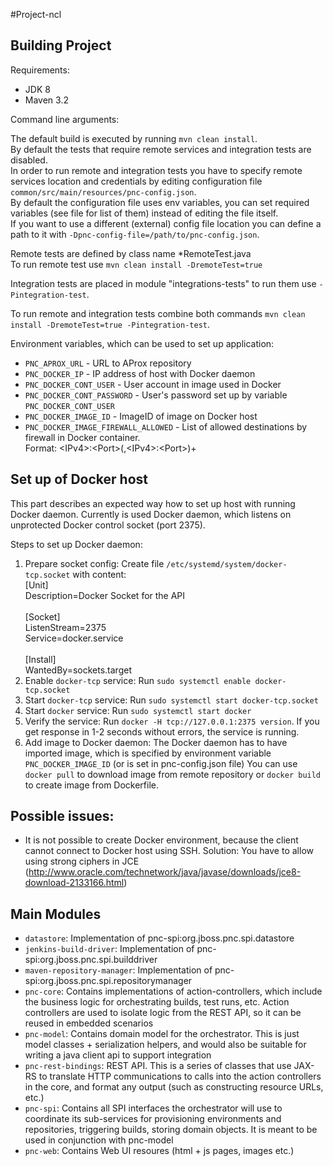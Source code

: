 #Project-ncl

Building Project
----------------
Requirements:

* JDK 8
* Maven 3.2

Command line arguments:

The default build is executed by running `mvn clean install`.<br />
By default the tests that require remote services and integration tests are disabled.<br />
In order to run remote and integration tests you have to specify remote services location and credentials by editing configuration file `common/src/main/resources/pnc-config.json`.<br />
By default the configuration file uses env variables, you can set required variables (see file for list of them) instead of editing the file itself.<br />
If you want to use a different (external) config file location you can define a path to it with `-Dpnc-config-file=/path/to/pnc-config.json`.

Remote tests are defined by class name *RemoteTest.java<br />
To run remote test use `mvn clean install -DremoteTest=true`

Integration tests are placed in module "integrations-tests" to run them use `-Pintegration-test`.

To run remote and integration tests combine both commands `mvn clean install -DremoteTest=true -Pintegration-test`.

Environment variables, which can be used to set up application:

* `PNC_APROX_URL` - URL to AProx repository
* `PNC_DOCKER_IP` - IP address of host with Docker daemon
* `PNC_DOCKER_CONT_USER` - User account in image used in Docker
* `PNC_DOCKER_CONT_PASSWORD` - User's password set up by variable `PNC_DOCKER_CONT_USER`
* `PNC_DOCKER_IMAGE_ID` - ImageID of image on Docker host
* `PNC_DOCKER_IMAGE_FIREWALL_ALLOWED` - List of allowed destinations by firewall in Docker container. <br /> Format: \<IPv4>:\<Port>(,\<IPv4>:\<Port>)+


Set up of Docker host
------------
This part describes an expected way how to set up host with running Docker daemon.
Currently is used Docker daemon, which listens on unprotected Docker control socket (port 2375).

Steps to set up Docker daemon:

1. Prepare socket config: Create file `/etc/systemd/system/docker-tcp.socket` with content: <br />
    [Unit] <br />
    Description=Docker Socket for the API <br /><br />
    [Socket] <br />
    ListenStream=2375 <br />
    Service=docker.service <br /><br />
    [Install] <br />
    WantedBy=sockets.target 
2. Enable `docker-tcp` service: Run `sudo systemctl enable docker-tcp.socket`
3. Start `docker-tcp` service: Run `sudo systemctl start docker-tcp.socket`
4. Start `docker` service: Run `sudo systemctl start docker`
5. Verify the service: Run `docker -H tcp://127.0.0.1:2375 version`. If you get response in 1-2 seconds without errors, the service is running.
6. Add image to Docker daemon: The Docker daemon has to have imported image, which is specified by environment variable `PNC_DOCKER_IMAGE_ID` (or is set in pnc-config.json file) You can use `docker pull` to download image from remote repository or `docker build` to create image from Dockerfile. 


Possible issues:
------------
* It is not possible to create Docker environment, because the client cannot connect to Docker host using SSH. Solution: You have to  allow using strong ciphers in JCE (http://www.oracle.com/technetwork/java/javase/downloads/jce8-download-2133166.html)


Main Modules
------------
* `datastore`: Implementation of pnc-spi:org.jboss.pnc.spi.datastore
* `jenkins-build-driver`: Implementation of pnc-spi:org.jboss.pnc.spi.builddriver
* `maven-repository-manager`: Implementation of pnc-spi:org.jboss.pnc.spi.repositorymanager
* `pnc-core`: Contains implementations of action-controllers, which include the business logic for orchestrating builds, test runs, etc. Action controllers are used to isolate logic from the REST API, so it can be reused in embedded scenarios
* `pnc-model`: Contains domain model for the orchestrator. This is just model classes + serialization helpers, and would also be suitable for writing a java client api to support integration
* `pnc-rest-bindings`: REST API. This is a series of classes that use JAX-RS to translate HTTP communications to calls into the action controllers in the core, and format any output (such as constructing resource URLs, etc.)
* `pnc-spi`: Contains all SPI interfaces the orchestrator will use to coordinate its sub-services for provisioning environments and repositories, triggering builds, storing domain objects. It is meant to be used in conjunction with pnc-model
* `pnc-web`: Contains Web UI resoures (html + js pages, images etc.)

